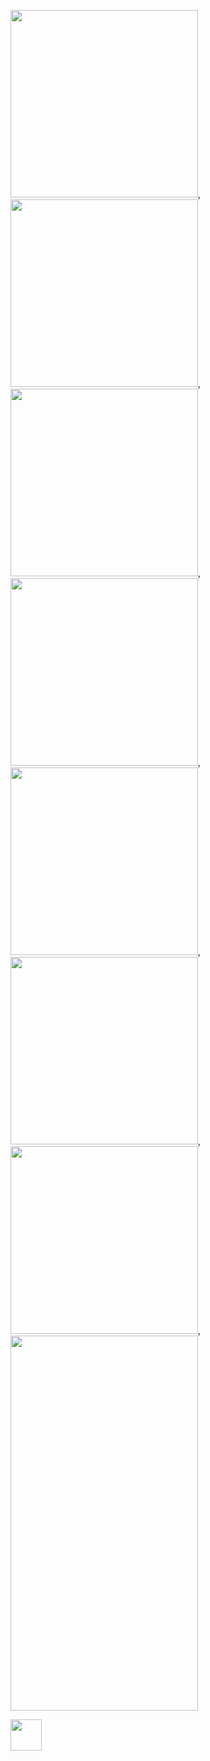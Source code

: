 <img src="https://user-images.githubusercontent.com/106425118/173783686-e44cbc7a-af1a-4bd9-a2ce-bc3d750816fe.png" width="300">, <img src="https://user-images.githubusercontent.com/106425118/173783694-427dcb6f-0100-47a8-87a0-a3aab2923974.png" width="300">, <img src="https://user-images.githubusercontent.com/106425118/173783697-ad2c7af4-a70c-47d7-8f28-3ceb9865ef1b.png" width="300">, <img src="https://user-images.githubusercontent.com/106425118/173783699-a13de476-2b97-43f6-a3f4-8590fe21ec1a.png" width="300">, <img src="https://user-images.githubusercontent.com/106425118/173783704-db9a1f31-5c20-4a66-a44c-d2a34aa4ea76.png" width="300">, <img src="https://user-images.githubusercontent.com/106425118/173783707-6ac16049-975f-4425-8ca5-a2451b4875db.png" width="300">, <img src="https://user-images.githubusercontent.com/106425118/173783711-09089ad4-3af9-43d1-af0f-a4a95915258f.png" width="300">, <img src="https://user-images.githubusercontent.com/106425118/173787000-b7e8f9de-f830-4c27-8963-e04923752114.png" width="300" height="600">



<img src="https://user-images.githubusercontent.com/106425118/173783057-bad35370-e71d-4428-944b-41d199b1cf51.png" height="50">




